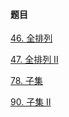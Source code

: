 #### 题目

[46. 全排列](https://leetcode.cn/problems/permutations/)

[47. 全排列 II](https://leetcode.cn/problems/permutations-ii/)

[78. 子集](https://leetcode.cn/problems/subsets/)

[90. 子集 II](https://leetcode.cn/problems/subsets-ii/)